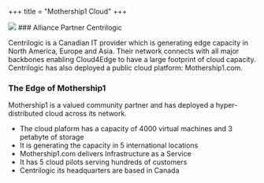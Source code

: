 +++
title = "Mothership1 Cloud"
+++

<img class="gener8Logo" src="https://biz.prlog.org/centrilogic/logo.jpg">
### Alliance Partner Centrilogic

Centrilogic is a Canadian IT provider which is generating edge capacity in North America, Europe and Asia. Their network connects with all major backbones enabling Cloud4Edge to have a large footprint of cloud capacity. Centrilogic has also deployed a public cloud platform: Mothership1.com.

### The Edge of Mothership1

Mothership1 is a valued community partner and has deployed a hyper-distributed cloud across its network.

* The cloud plaform has a capacity of 4000 virtual machines and 3 petabyte of storage
* It is generating the capacity in 5 international locations
* Mothership1.com delivers Infrastructure as a Service
* It has 5 cloud pilots serving hundreds of customers
* Centrilogic its headquarters are based in Canada